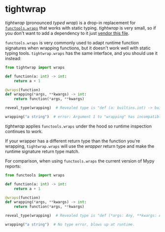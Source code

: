 # tightwrap

_tightwrap_ (pronounced _typed wrap_) is a drop-in replacement for [`functools.wraps`](https://docs.python.org/3/library/functools.html#functools.wraps) that works with static typing.
_tightwrap_ is very small, so if you don't want to add a dependency to it just [vendor this file](https://github.com/Tinche/tightwrap/blob/main/src/tightwrap/__init__.py).

`functools.wraps` is very commonly used to adapt runtime function signatures when wrapping functions, but it doesn't work well with static typing tools.
`tightwrap.wraps` has the same interface, and you should use it instead:

```python
from tightwrap import wraps

def function(a: int) -> int:
    return a + 1

@wraps(function)
def wrapping(*args, **kwargs) -> int:
    return function(*args, **kwargs)

reveal_type(wrapping)  # Revealed type is "def (a: builtins.int) -> builtins.int"

wrapping("a string")  # error: Argument 1 to "wrapping" has incompatible type "str"; expected "int"
```

_tightwrap_ applies `functools.wraps` under the hood so runtime inspection continues to work.

If your wrapper has a different return type than the function you're wrapping,
`tightwrap.wraps` will use the _wrapper_ return type and make the runtime signature return type match.

For comparison, when using `functools.wraps` the current version of Mypy reports:

```python
from functools import wraps

def function(a: int) -> int:
    return a + 1

@wraps(function)
def wrapping(*args, **kwargs) -> int:
    return function(*args, **kwargs)

reveal_type(wrapping)  # Revealed type is "def (*args: Any, **kwargs: Any) -> builtins.int"

wrapping("a string")  # No type error, blows up at runtime.
```